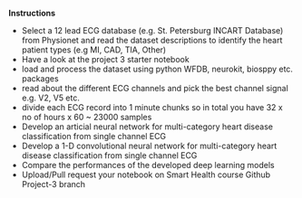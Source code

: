 <b>Instructions</b></br>

* Select a 12 lead ECG database (e.g. St. Petersburg INCART Database) from Physionet and read the dataset descriptions to identify the heart patient types (e.g MI, CAD, TIA, Other)</br>
* Have a look at the project 3 starter notebook </br>
* load and process the dataset using python WFDB, neurokit, biosppy etc. packages </br>
* read about the different ECG channels and pick the best channel signal e.g. V2, V5 etc. </br>
* divide each ECG record into 1 minute chunks so in total you have 32 x no of hours x 60 ~ 23000 samples </br>
* Develop an articial neural network for multi-category heart disease classification from single channel ECG </br>
* Develop a 1-D convolutional neural network for multi-category heart disease classification from single channel ECG </br>
* Compare the performances of the developed deep learning models </br> 
* Upload/Pull request your notebook on Smart Health course Github Project-3 branch </br>
